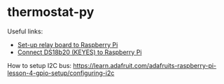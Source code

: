 # thermostat-py

Useful links:  
 - [Set-up relay board to Raspberry Pi](https://myhydropi.com/connecting-a-relay-board-to-a-raspberry-pi)
 - [Connect DS18b20 (KEYES) to Raspberry Pi](https://steemit.com/raspberrypi/@rogergrambihler/keyes-18b20-temperature-sensor-and-raspberry-pi-2)


How to setup I2C bus:
https://learn.adafruit.com/adafruits-raspberry-pi-lesson-4-gpio-setup/configuring-i2c
